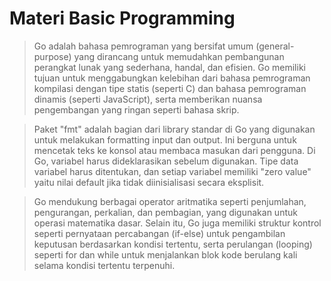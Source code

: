# Materi Basic Programming

> Go adalah bahasa pemrograman yang bersifat umum (general-purpose) yang dirancang untuk memudahkan pembangunan perangkat lunak yang sederhana, handal, dan efisien. Go memiliki tujuan untuk menggabungkan kelebihan dari bahasa pemrograman kompilasi dengan tipe statis (seperti C) dan bahasa pemrograman dinamis (seperti JavaScript), serta memberikan nuansa pengembangan yang ringan seperti bahasa skrip.

> Paket "fmt" adalah bagian dari library standar di Go yang digunakan untuk melakukan formatting input dan output. Ini berguna untuk mencetak teks ke konsol atau membaca masukan dari pengguna. Di Go, variabel harus dideklarasikan sebelum digunakan. Tipe data variabel harus ditentukan, dan setiap variabel memiliki "zero value" yaitu nilai default jika tidak diinisialisasi secara eksplisit.

> Go mendukung berbagai operator aritmatika seperti penjumlahan, pengurangan, perkalian, dan pembagian, yang digunakan untuk operasi matematika dasar. Selain itu, Go juga memiliki struktur kontrol seperti pernyataan percabangan (if-else) untuk pengambilan keputusan berdasarkan kondisi tertentu, serta perulangan (looping) seperti for dan while untuk menjalankan blok kode berulang kali selama kondisi tertentu terpenuhi.